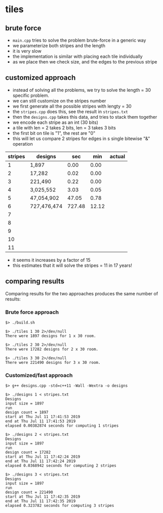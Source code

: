 # tiles


## brute force
* ```main.cpp``` tries to solve the problem brute-force in a generic way
* we parameterize both stripes and the length
* it is very slow
* the implementation is similar with placing each tile individually
* as we place then we check size, and the edges to the previous stripe

## customized approach
* instead of solving all the problems, we try to solve the length = 30 specific problem.
* we can still customize on the stripes number
* we first generate all the possible stripes with lengty = 30
* the ```stripes.cpp``` does this, see the result in ```stripes.txt```
* then the ```designs.cpp``` takes this data, and tries to stack them together
* we encode each stripe as an int (30 bits)
* a tile with len = 2 takes 2 bits, len = 3 takes 3 bits
* the first bit on tile is "1", the rest are "0"
* this will let us compare 2 stripes for edges in s single bitewise "&" operation

stripes	| designs | 	sec     | 	min	| actual
------- | --------|------------|------|--------
1 	    |  1,897  | 	 0.00 	|  0.00 | 	 
2 	    |  17,282 | 	 0.02 	|  0.00 	|  
3 	    |  221,490 |  0.22  	|  0.00 	|  
4 	    |  3,025,552 	|  3.03 |  0.05 	|  
5 	    |  47,054,902 | 47.05  | 	 0.78 | 
6 	    |  727,476,474 | 727.48 |  12.12 	|  
7 	    | 		       	|         |         |  
8 	    | 		       	|         |         | 
9 	    | 		       	|         |         | 
10 	    | 		       	|         |         | 
11 	    | 		       	|         |         | 

* it seems it increases by a factor of 15
* this estimates that it will solve the stripes = 11 in 17 years!

## comparing results

Comparing results for the two approaches produces the same number of results:
### Brute force approach
```
$> ./build.sh

$> ./tiles 1 30 2>/dev/null
There were 1897 designs for 1 x 30 room.

$> ./tiles 2 30 2>/dev/null
There were 17282 designs for 2 x 30 room.

$> ./tiles 3 30 2>/dev/null
There were 221490 designs for 3 x 30 room.

```
### Customized/fast approach
```
$> g++ designs.cpp -std=c++11 -Wall -Wextra -o designs

$> ./designs 1 < stripes.txt
Designs
input size = 1897
run
design count = 1897
start at Thu Jul 11 17:41:53 2019
end at Thu Jul 11 17:41:53 2019
elapsed 0.00382874 seconds for computing 1 stripes

$> ./designs 2 < stripes.txt
Designs
input size = 1897
run
design count = 17282
start at Thu Jul 11 17:42:24 2019
end at Thu Jul 11 17:42:24 2019
elapsed 0.0368942 seconds for computing 2 stripes

$> ./designs 3 < stripes.txt
Designs
input size = 1897
run
design count = 221490
start at Thu Jul 11 17:42:35 2019
end at Thu Jul 11 17:42:35 2019
elapsed 0.323782 seconds for computing 3 stripes
```






